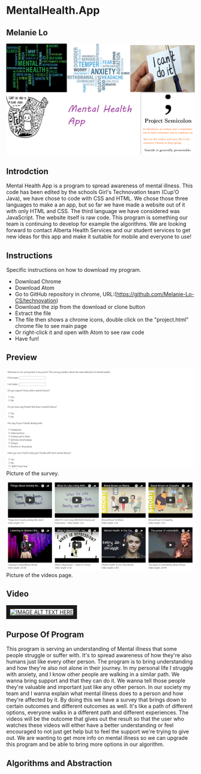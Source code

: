 # MentalHealth.App
## Melanie Lo

![alt text](https://github.com/Melanie-Lo-CS/Presentation/blob/master/TITLE%20PAGE.png )

## Introdction
Mental Health App is a program to spread awareness of mental illness. This code has been edited by the schools Girl's Technovation team (Cup'O Java), we have chose to code with CSS and HTML. We chose those three languages to make a an app, but so far we have made a website out of it with only HTML and CSS. The third language we have considered was JavaScript. The website itself is raw code. This program is something our team is continuing to develop for example the algorithms. We are looking forward to contact Alberta Health Services and our student services to get new ideas for this app and make it suitable for mobile and everyone to use!

## Instructions
Specific instructions on how to download my program. 

* Download Chrome
* Download Atom
* Go to GitHub repository in chrome, URL:(https://github.com/Melanie-Lo-CS/technovation)
* Download the zip from the download or clone button
* Extract the file 
* The file then shows a chrome icons, double click on the "project.html" chrome file to see main page
* Or right-click it and open with Atom to see raw code
* Have fun!


## Preview
![alt text](https://github.com/Melanie-Lo-CS/Presentation/blob/master/%231.PNG)
Picture of the survey.

![alt text](https://github.com/Melanie-Lo-CS/Presentation/blob/master/%232.PNG)
Picture of the videos page.

## Video
<a href="https://www.youtube.com/watch?v=TpjHn2EuEyw"
target="_blank"><img src="http://https://www.youtube.com/watch?v=TpjHn2EuEyw.jpg" 
alt="IMAGE ALT TEXT HERE" width="240" height="180" border="10" /></a>

## Purpose Of Program
This program is serving an understanding of Mental illness that some people struggle or suffer with. It's to spread awareness of how they're also humans just like every other person. The program is to bring understanding and how they're also not alone in their journey. In my personal life I struggle with anxiety, and I know other people are walking in a similar path. We wanna bring support and that they can do it. We wanna tell those people they're valuable and important just like any other person. In our society my team and I wanna explain what mental illness does to a person and how they're affected by it. By doing this we have a survey that brings down to certain outcomes and different outcomes as well. It's like a path of different options, everyone walks in a different path and different experiences. The videos will be the outcome that gives out the result so that the user who watches these videos will either have a better understanding or feel encouraged to not just get help but to feel the support we're trying to give out. We are wanting to get more info on mental illness so we can upgrade this program and be able to bring more options in our algorithm.

## Algorithms and Abstraction




